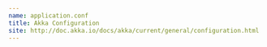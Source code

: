 ```yaml
---
name: application.conf
title: Akka Configuration
site: http://doc.akka.io/docs/akka/current/general/configuration.html
---
```

